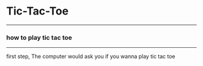 # Tic-Tac-Toe
<hr>
<h3> how to play tic tac toe </h3>
<hr>
 first step, The computer would ask you if you wanna play tic tac toe <a
 second step, the computer would ask you wanna play singleplayer or multiplayer you'll choice one </a>
